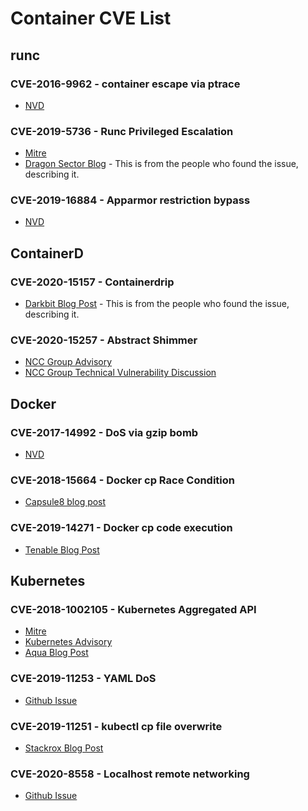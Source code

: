 # Container CVE List

## runc

### CVE-2016-9962 - container escape via ptrace

- [NVD](https://nvd.nist.gov/vuln/detail/CVE-2016-9962)

### CVE-2019-5736 - Runc Privileged Escalation

- [Mitre](CVE-2019-5736)
- [Dragon Sector Blog](https://blog.dragonsector.pl/2019/02/cve-2019-5736-escape-from-docker-and.html) - This is from the people who found the issue, describing it.

### CVE-2019-16884 - Apparmor restriction bypass

- [NVD](https://nvd.nist.gov/vuln/detail/CVE-2019-16884)

## ContainerD

### CVE-2020-15157 - Containerdrip

- [Darkbit Blog Post](https://darkbit.io/blog/cve-2020-15157-containerdrip) - This is from the people who found the issue, describing it.

### CVE-2020-15257 - Abstract Shimmer

- [NCC Group Advisory](https://research.nccgroup.com/2020/11/30/technical-advisory-containerd-containerd-shim-api-exposed-to-host-network-containers-cve-2020-15257/)
- [NCC Group Technical Vulnerability Discussion](https://research.nccgroup.com/2020/12/10/abstract-shimmer-cve-2020-15257-host-networking-is-root-equivalent-again/)

## Docker

### CVE-2017-14992 - DoS via gzip bomb

- [NVD](https://nvd.nist.gov/vuln/detail/CVE-2017-14992)

### CVE-2018-15664 - Docker cp Race Condition

- [Capsule8 blog post](https://capsule8.com/blog/race-conditions-cloudy-with-a-chance-of-r-w-access/)

### CVE-2019-14271 - Docker cp code execution

- [Tenable Blog Post](https://www.tenable.com/blog/cve-2019-14271-proof-of-concept-for-docker-copy-docker-cp-vulnerability-released)

## Kubernetes

### CVE-2018-1002105 - Kubernetes Aggregated API

- [Mitre](https://cve.mitre.org/cgi-bin/cvename.cgi?name=CVE-2018-1002105)
- [Kubernetes Advisory](https://discuss.kubernetes.io/t/kubernetes-security-announcement-v1-10-11-v1-11-5-v1-12-3-released-to-address-cve-2018-1002105/3700)
- [Aqua Blog Post](https://blog.aquasec.com/kubernetes-security-cve-2018-1002105)

### CVE-2019-11253 - YAML DoS

- [Github Issue](https://github.com/kubernetes/kubernetes/issues/83253)

### CVE-2019-11251 - kubectl cp file overwrite

- [Stackrox Blog Post](https://www.stackrox.com/post/2019/09/beyond-patching-fixing-kubectl-cp-cve-2019-11251/)

### CVE-2020-8558 - Localhost remote networking

- [Github Issue](https://github.com/kubernetes/kubernetes/issues/90259)

